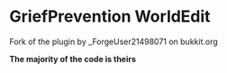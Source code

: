 # GriefPrevention WorldEdit
Fork of the plugin by _ForgeUser21498071 on bukkit.org

**The majority of the code is theirs**